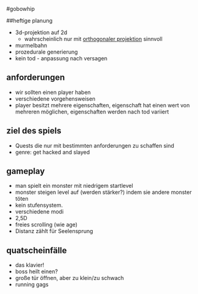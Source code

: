 #gobowhip

##heftige planung

- 3d-projektion auf 2d
  - wahrscheinlich nur mit [orthogonaler projektion](http://wiki.blender.org/index.php/Doc:2.4/Manual/3D_interaction/Navigating/3D_View) sinnvoll
- murmelbahn 
- prozedurale generierung 
- kein tod - anpassung nach versagen

## anforderungen

- wir sollten einen player haben
- verschiedene vorgehensweisen
- player besitzt mehrere eigenschaften, eigenschaft hat einen wert von mehreren möglichen, eigenschaften werden nach tod variiert

## ziel des spiels

- Quests die nur mit bestimmten anforderungen zu schaffen sind
- genre: get hacked and slayed

## gameplay

- man spielt ein monster mit niedrigem startlevel
- monster steigen level auf (werden stärker?) indem sie andere monster töten
- kein stufensystem.
- verschiedene modi
- 2,5D
- freies scrolling (wie age)
- Distanz zählt für Seelensprung

## quatscheinfälle

- das klavier!
- boss heilt einen?
- große tür öffnen, aber zu klein/zu schwach
- running gags
